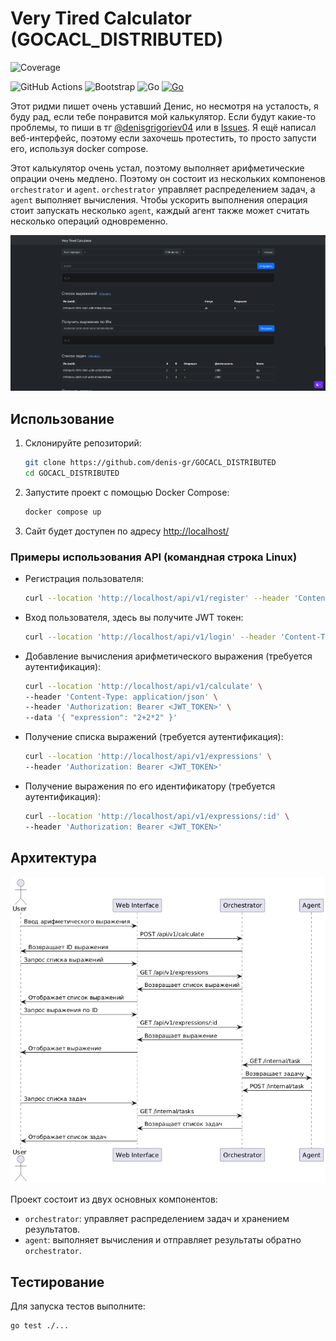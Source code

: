 # Very Tired Calculator  (GOCACL_DISTRIBUTED)
![Coverage](https://img.shields.io/badge/Coverage-68.5%25-yellow)

![GitHub Actions](https://img.shields.io/badge/github%20actions-%232671E5.svg?logo=githubactions&logoColor=white&style=flat)
![Bootstrap](https://img.shields.io/badge/bootstrap-%238511FA.svg?logo=bootstrap&logoColor=white&style=flat)
![Go](https://img.shields.io/badge/go-%2300ADD8.svg?&logo=go&logoColor=whitee&style=flat)
[![Go](https://github.com/denis-gr/GOCACL_DISTRIBUTED/actions/workflows/go.yml/badge.svg)](https://github.com/denis-gr/GOCACL_DISTRIBUTED/actions/workflows/go.yml)

Этот ридми пишет очень уставший Денис, но несмотря на усталость, я буду рад, если тебе понравится мой калькулятор. Если будут какие-то проблемы, то пиши в тг [@denisgrigoriev04](https://t.me/denisgrigoriev04) или в [Issues](https://github.com/denis-gr/GOCACL_DISTRIBUTED/issues). Я ещё написал веб-интерфейс, поэтому если захочешь протестить, то просто запусти его, используя docker compose.

Этот калькулятор очень устал, поэтому выполняет арифметические опрации очень медлено. Поэтому он состоит из нескольких компоненов `orchestrator` и `agent`. `orchestrator` управляет распределением задач, а `agent` выполняет вычисления. Чтобы ускорить выполнения операция стоит запускать несколько `agent`, каждый агент также может считать несколько операций одновременно.


![Вид сайта](NoGo/image.png)


## Использование

1. Склонируйте репозиторий:
   ```sh
   git clone https://github.com/denis-gr/GOCACL_DISTRIBUTED
   cd GOCACL_DISTRIBUTED
   ```

2. Запустите проект с помощью Docker Compose:
   ```sh
   docker compose up
   ```

3. Сайт будет доступен по адресу [http://localhost/](http://localhost/)


### Примеры использования API (командная строка Linux)

- Регистрация пользователя:
  ```sh
  curl --location 'http://localhost/api/v1/register' --header 'Content-Type: application/json' --data '{ "login": "user", "password": "password" }'
  ```

- Вход пользователя, здесь вы получите JWT токен:
  ```sh
  curl --location 'http://localhost/api/v1/login' --header 'Content-Type: application/json' --data '{ "login": "user", "password": "password" }'
  ```

- Добавление вычисления арифметического выражения (требуется аутентификация):
  ```sh
  curl --location 'http://localhost/api/v1/calculate' \
  --header 'Content-Type: application/json' \
  --header 'Authorization: Bearer <JWT_TOKEN>' \
  --data '{ "expression": "2+2*2" }'
  ```

- Получение списка выражений (требуется аутентификация):
  ```sh
  curl --location 'http://localhost/api/v1/expressions' \
  --header 'Authorization: Bearer <JWT_TOKEN>'
  ```

- Получение выражения по его идентификатору (требуется аутентификация):
  ```sh
  curl --location 'http://localhost/api/v1/expressions/:id' \
  --header 'Authorization: Bearer <JWT_TOKEN>'
  ```

## Архитектура


![Диаграмма взаимодействия сервисов](NoGo/diagram.png)

Проект состоит из двух основных компонентов:
- `orchestrator`: управляет распределением задач и хранением результатов.
- `agent`: выполняет вычисления и отправляет результаты обратно `orchestrator`.


## Тестирование

Для запуска тестов выполните:
```sh
go test ./...
```

